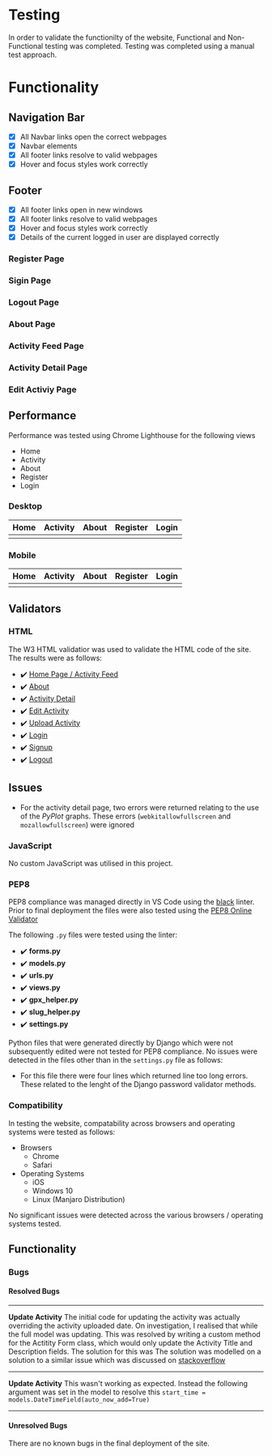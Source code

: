 # Testing

In order to validate the functionilty of the website, Functional and Non-Functional testing was completed. Testing was completed using a manual test approach.

# Functionality


## Navigation Bar

- [X] All Navbar links open the correct webpages
- [X] Navbar elements
- [X] All footer links resolve to valid webpages
- [X] Hover and focus styles work correctly

## Footer

- [X] All footer links open in new windows
- [X] All footer links resolve to valid webpages
- [X] Hover and focus styles work correctly
- [X] Details of the current logged in user are displayed correctly

### Register Page

### Sigin Page

### Logout Page

### About Page

### Activity Feed Page

### Activity Detail Page

### Edit Activiy Page




## Performance

Performance was tested using Chrome Lighthouse for the following views

- Home
- Activity
- About
- Register
- Login

### Desktop

|Home   |Activity    | About   |Register   |Login   |
|---|---|---|---|---|
|   |   |   |   |   |

### Mobile

|Home   |Activity    | About   |Register   |Login   |
|---|---|---|---|---|
|   |   |   |   |   |

## Validators

### HTML

The W3 HTML validatior was used to validate the HTML code of the site. The results were as follows:

- :heavy_check_mark: [Home Page / Activity Feed](https://validator.w3.org/nu/?doc=https%3A%2F%2Ftrax-webapp.herokuapp.com%2Factivity_feed)
- :heavy_check_mark: [About](https://validator.w3.org/nu/?doc=https%3A%2F%2Ftrax-webapp.herokuapp.com%2Fabout)
- :heavy_check_mark: [Activity Detail](https://validator.w3.org/nu/?doc=https%3A%2F%2Ftrax-webapp.herokuapp.com%2Fhowth-hill-cycle-lance%2F)
- :heavy_check_mark: [Edit Activity](https://validator.w3.org/nu/?doc=https%3A%2F%2Ftrax-webapp.herokuapp.com%2Fedit%2Fhowth-hill-cycle-lance%2F)
- :heavy_check_mark: [Upload Activity](https://validator.w3.org/nu/?doc=https%3A%2F%2Ftrax-webapp.herokuapp.com%2Fupload)
- :heavy_check_mark: [Login](https://validator.w3.org/nu/?doc=https%3A%2F%2Ftrax-webapp.herokuapp.com%2Faccounts%2Flogin%2F)
- :heavy_check_mark: [Signup](https://validator.w3.org/nu/?doc=https%3A%2F%2Ftrax-webapp.herokuapp.com%2Faccounts%2Fsignup%2F)
- :heavy_check_mark: [Logout](https://validator.w3.org/nu/?doc=https%3A%2F%2Ftrax-webapp.herokuapp.com%2Faccounts%2Flogout%2F)

## Issues

- For the activity detail page, two errors were returned relating to the use of the *PyPlot* graphs. These errors (`webkitallowfullscreen` and `mozallowfullscreen`) were ignored

### JavaScript

No custom JavaScript was utilised in this project.

### PEP8

PEP8 compliance was managed directly in VS Code using the [black](https://github.com/psf/black) linter. Prior to final deployment the files were also tested using the [PEP8 Online Validator](http://pep8online.com/)

The following `.py` files were tested using the linter:

- :heavy_check_mark: **forms.py**
- :heavy_check_mark: **models.py**
- :heavy_check_mark: **urls.py**
- :heavy_check_mark: **views.py**
- :heavy_check_mark: **gpx_helper.py**
- :heavy_check_mark: **slug_helper.py**
- :heavy_check_mark: **settings.py**

Python files that were generated directly by Django which were not subsequently edited were not tested for PEP8 compliance. No issues were detected in the files other than in the `settings.py` file as follows:

- For this file there were four lines which returned line too long errors. These related to the lenght of the Django password validator methods.

### Compatibility

In testing the website, compatability across browsers and operating systems were tested as follows:

- Browsers
  - Chrome
  - Safari
- Operating Systems
  - iOS
  - Windows 10
  - Linux (Manjaro Distribution)

No significant issues were detected across the various browsers / operating systems tested.

## Functionality

### Bugs

#### Resolved Bugs

---

**Update Activity**
The initial code for updating the activity was actually overriding the activity uploaded date. On investigation, I realised that while the full model was updating.
This was resolved by writing a custom method for the Actitity Form class, which would only update the Activity Title and Description fields. The solution for this was
The solution was modelled on a solution to a similar issue which was discussed on [stackoverflow](https://stackoverflow.com/questions/33422783/django-modelform-need-to-save-only-selected-fields)

---

**Update Activity**
This wasn't working as expected. Instead the following argument was set in the model to resolve this
```start_time = models.DateTimeField(auto_now_add=True)```

---

#### Unresolved Bugs

There are no known bugs in the final deployment of the site.
